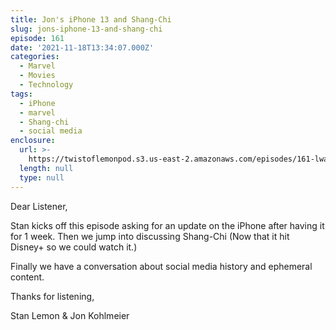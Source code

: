 ```yaml
---
title: Jon's iPhone 13 and Shang-Chi
slug: jons-iphone-13-and-shang-chi
episode: 161
date: '2021-11-18T13:34:07.000Z'
categories:
  - Marvel
  - Movies
  - Technology
tags:
  - iPhone
  - marvel
  - Shang-chi
  - social media
enclosure:
  url: >-
    https://twistoflemonpod.s3.us-east-2.amazonaws.com/episodes/161-lwatol-20211118.mp3
  length: null
  type: null
---
```


Dear Listener,

Stan kicks off this episode asking for an update on the iPhone after having it for 1 week. Then we jump into discussing Shang-Chi (Now that it hit Disney+ so we could watch it.)

Finally we have a conversation about social media history and ephemeral content.

Thanks for listening,

Stan Lemon & Jon Kohlmeier
